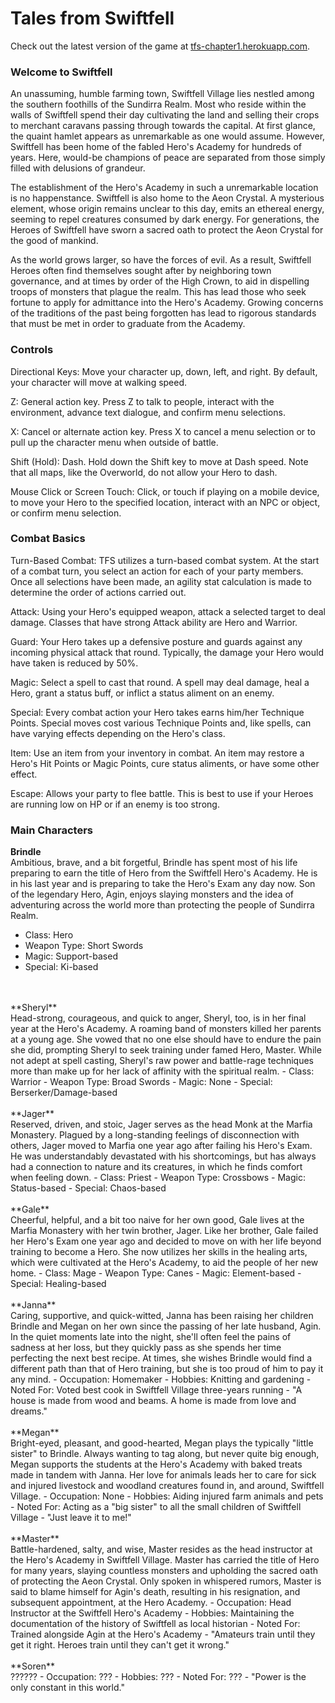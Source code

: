 # Tales from Swiftfell

Check out the latest version of the game at [tfs-chapter1.herokuapp.com](https://tfs-chapter1.herokuapp.com).




### Welcome to Swiftfell

An unassuming, humble farming town, Swiftfell Village lies nestled among the southern foothills of the Sundirra Realm. Most who reside within the walls of Swiftfell spend their day cultivating the land and selling their crops to merchant caravans passing through towards the capital. At first glance, the quaint hamlet appears as unremarkable as one would assume. However, Swiftfell has been home of the fabled Hero's Academy for hundreds of years. Here, would-be champions of peace are separated from those simply filled with delusions of grandeur.

The establishment of the Hero's Academy in such a unremarkable location is no happenstance. Swiftfell is also home to the Aeon Crystal. A mysterious element, whose origin remains unclear to this day, emits an ethereal energy, seeming to repel creatures consumed by dark energy. For generations, the Heroes of Swiftfell have sworn a sacred oath to protect the Aeon Crystal for the good of mankind.

As the world grows larger, so have the forces of evil. As a result, Swiftfell Heroes often find themselves sought after by neighboring town governance, and at times by order of the High Crown, to aid in dispelling troops of monsters that plague the realm. This has lead those who seek fortune to apply for admittance into the Hero's Academy. Growing concerns of the traditions of the past being forgotten has lead to rigorous standards that must be met in order to graduate from the Academy.



### Controls

Directional Keys: Move your character up, down, left, and right. By default, your character will move at walking speed.

Z: General action key. Press Z to talk to people, interact with the environment, advance text dialogue, and confirm menu selections.

X: Cancel or alternate action key. Press X to cancel a menu selection or to pull up the character menu when outside of battle.

Shift (Hold): Dash. Hold down the Shift key to move at Dash speed. Note that all maps, like the Overworld, do not allow your Hero to dash.

Mouse Click or Screen Touch: Click, or touch if playing on a mobile device, to move your Hero to the specified location, interact with an NPC or object, or confirm menu selection.


### Combat Basics

Turn-Based Combat: TFS utilizes a turn-based combat system. At the start of a combat turn, you select an action for each of your party members. Once all selections have been made, an agility stat calculation is made to determine the order of actions carried out.

Attack: Using your Hero's equipped weapon, attack a selected target to deal damage. Classes that have strong Attack ability are Hero and Warrior.

Guard: Your Hero takes up a defensive posture and guards against any incoming physical attack that round. Typically, the damage your Hero would have taken is reduced by 50%.

Magic: Select a spell to cast that round. A spell may deal damage, heal a Hero, grant a status buff, or inflict a status aliment on an enemy.

Special: Every combat action your Hero takes earns him/her Technique Points. Special moves cost various Technique Points and, like spells, can have varying effects depending on the Hero's class.

Item: Use an item from your inventory in combat. An item may restore a Hero's Hit Points or Magic Points, cure status aliments, or have some other effect.

Escape: Allows your party to flee battle. This is best to use if your Heroes are running low on HP or if an enemy is too strong.


### Main Characters

**Brindle** <br/>
Ambitious, brave, and a bit forgetful, Brindle has spent most of his life preparing to earn the title of Hero from the Swiftfell Hero's Academy. He is in his last year and is preparing to take the Hero's Exam any day now. Son of the legendary Hero, Agin, enjoys slaying monsters and the idea of adventuring across the world more than protecting the people of Sundirra Realm.
- Class: Hero
- Weapon Type: Short Swords
- Magic: Support-based
- Special: Ki-based
<br/>
<br/>
**Sheryl** <br/>
Head-strong, courageous, and quick to anger, Sheryl, too, is in her final year at the Hero's Academy. A roaming band of monsters killed her parents at a young age. She vowed that no one else should have to endure the pain she did, prompting Sheryl to seek training under famed Hero, Master. While not adept at spell casting, Sheryl's raw power and battle-rage techniques more than make up for her lack of affinity with the spiritual realm.
- Class: Warrior
- Weapon Type: Broad Swords
- Magic: None
- Special: Berserker/Damage-based
<br/>
<br/>
**Jager** <br/>
Reserved, driven, and stoic, Jager serves as the head Monk at the Marfia Monastery. Plagued by a long-standing feelings of disconnection with others, Jager moved to Marfia one year ago after failing his Hero's Exam. He was understandably devastated with his shortcomings, but has always had a connection to nature and its creatures, in which he finds comfort when feeling down.
- Class: Priest
- Weapon Type: Crossbows
- Magic: Status-based
- Special: Chaos-based
<br/>
<br/>
**Gale** <br/>
Cheerful, helpful, and a bit too naive for her own good, Gale lives at the Marfia Monastery with her twin brother, Jager. Like her brother, Gale failed her Hero's Exam one year ago and decided to move on with her life beyond training to become a Hero. She now utilizes her skills in the healing arts, which were cultivated at the Hero's Academy, to aid the people of her new home.
- Class: Mage
- Weapon Type: Canes
- Magic: Element-based
- Special: Healing-based
<br/>
<br/>
**Janna** <br/>
Caring, supportive, and quick-witted, Janna has been raising her children Brindle and Megan on her own since the passing of her late husband, Agin. In the quiet moments late into the night, she'll often feel the pains of sadness at her loss, but they quickly pass as she spends her time perfecting the next best recipe. At times, she wishes Brindle would find a different path than that of Hero training, but she is too proud of him to pay it any mind.
- Occupation: Homemaker
- Hobbies: Knitting and gardening
- Noted For: Voted best cook in Swiftfell Village three-years running
- "A house is made from wood and beams. A home is made from love and dreams."
<br/>
<br/>
**Megan** <br/>
Bright-eyed, pleasant, and good-hearted, Megan plays the typically "little sister" to Brindle. Always wanting to tag along, but never quite big enough, Megan supports the students at the Hero's Academy with baked treats made in tandem with Janna. Her love for animals leads her to care for sick and injured livestock and woodland creatures found in, and around, Swiftfell Village.
- Occupation: None
- Hobbies: Aiding injured farm animals and pets
- Noted For: Acting as a "big sister" to all the small children of Swiftfell Village
- "Just leave it to me!"
<br/>
<br/>
**Master** <br/>
Battle-hardened, salty, and wise, Master resides as the head instructor at the Hero's Academy in Swiftfell Village. Master has carried the title of Hero for many years, slaying countless monsters and upholding the sacred oath of protecting the Aeon Crystal. Only spoken in whispered rumors, Master is said to blame himself for Agin's death, resulting in his resignation, and subsequent appointment, at the Hero Academy.
- Occupation: Head Instructor at the Swiftfell Hero's Academy
- Hobbies: Maintaining the documentation of the history of Swiftfell as local historian
- Noted For: Trained alongside Agin at the Hero's Academy
- "Amateurs train until they get it right. Heroes train until they can't get it wrong."
<br/>
<br/>
**Soren** <br/>
??????
- Occupation: ???
- Hobbies: ???
- Noted For: ???
- "Power is the only constant in this world."